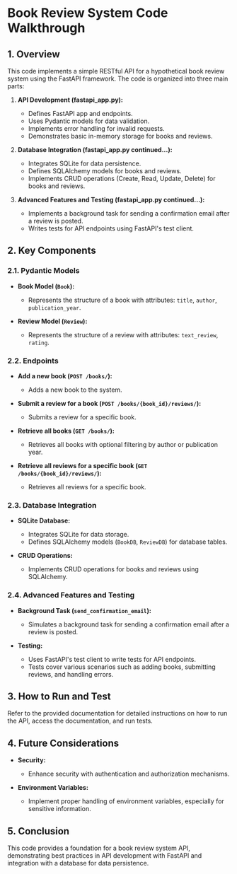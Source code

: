 
# Book Review System Code Walkthrough

## 1. Overview

This code implements a simple RESTful API for a hypothetical book review system using the FastAPI framework. The code is organized into three main parts:

1. **API Development (fastapi_app.py):**
   - Defines FastAPI app and endpoints.
   - Uses Pydantic models for data validation.
   - Implements error handling for invalid requests.
   - Demonstrates basic in-memory storage for books and reviews.

2. **Database Integration (fastapi_app.py continued...):**
   - Integrates SQLite for data persistence.
   - Defines SQLAlchemy models for books and reviews.
   - Implements CRUD operations (Create, Read, Update, Delete) for books and reviews.

3. **Advanced Features and Testing (fastapi_app.py continued...):**
   - Implements a background task for sending a confirmation email after a review is posted.
   - Writes tests for API endpoints using FastAPI's test client.

## 2. Key Components

### 2.1. Pydantic Models

- **Book Model (`Book`):**
  - Represents the structure of a book with attributes: `title`, `author`, `publication_year`.

- **Review Model (`Review`):**
  - Represents the structure of a review with attributes: `text_review`, `rating`.

### 2.2. Endpoints

- **Add a new book (`POST /books/`):**
  - Adds a new book to the system.

- **Submit a review for a book (`POST /books/{book_id}/reviews/`):**
  - Submits a review for a specific book.

- **Retrieve all books (`GET /books/`):**
  - Retrieves all books with optional filtering by author or publication year.

- **Retrieve all reviews for a specific book (`GET /books/{book_id}/reviews/`):**
  - Retrieves all reviews for a specific book.

### 2.3. Database Integration

- **SQLite Database:**
  - Integrates SQLite for data storage.
  - Defines SQLAlchemy models (`BookDB`, `ReviewDB`) for database tables.

- **CRUD Operations:**
  - Implements CRUD operations for books and reviews using SQLAlchemy.

### 2.4. Advanced Features and Testing

- **Background Task (`send_confirmation_email`):**
  - Simulates a background task for sending a confirmation email after a review is posted.

- **Testing:**
  - Uses FastAPI's test client to write tests for API endpoints.
  - Tests cover various scenarios such as adding books, submitting reviews, and handling errors.

## 3. How to Run and Test

Refer to the provided documentation for detailed instructions on how to run the API, access the documentation, and run tests.

## 4. Future Considerations

- **Security:**
  - Enhance security with authentication and authorization mechanisms.

- **Environment Variables:**
  - Implement proper handling of environment variables, especially for sensitive information.

## 5. Conclusion

This code provides a foundation for a book review system API, demonstrating best practices in API development with FastAPI and integration with a database for data persistence.
